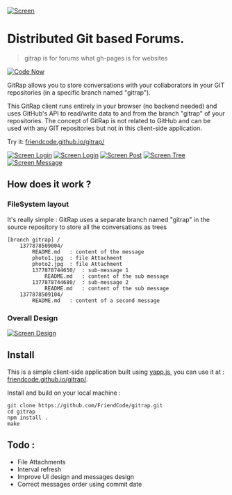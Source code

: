 [![Screen](https://raw.github.com/FriendCode/gitrap/master/ressources/images/logo.png)](https://raw.github.com/FriendCode/gitrap/master/ressources/images/logo.png)

Distributed Git based Forums.
======

> gitrap is for forums what gh-pages is for websites


[![Code Now](https://friendco.de/widgets/image/codenow?url=https%3A%2F%2Fgithub.com%2FFriendCode%2Fgitrap.git)](https://friendco.de/widgets/url/codenow?url=https%3A%2F%2Fgithub.com%2FFriendCode%2Fgitrap.git)

GitRap allows you to store conversations with your collaborators in your GIT repositories (in a specific branch named "gitrap").

This GitRap client runs entirely in your browser (no backend needed) and uses GitHub's API to read/write data to and from the branch "gitrap" of your repositories.
The concept of GitRap is not related to GitHub and can be used with any GIT repositories but not in this client-side application.

Try it: [friendcode.github.io/gitrap/](https://friendcode.github.io/gitrap/)

[![Screen Login](https://raw.github.com/FriendCode/gitrap/master/screens/login.png)](https://raw.github.com/FriendCode/gitrap/master/screens/login.png)
[![Screen Login](https://raw.github.com/FriendCode/gitrap/master/screens/start.png)](https://raw.github.com/FriendCode/gitrap/master/screens/start.png)
[![Screen Post](https://raw.github.com/FriendCode/gitrap/master/screens/first.png)](https://raw.github.com/FriendCode/gitrap/master/screens/first.png)
[![Screen Tree](https://raw.github.com/FriendCode/gitrap/master/screens/tree.png)](https://raw.github.com/FriendCode/gitrap/master/screens/tree.png)
[![Screen Message](https://raw.github.com/FriendCode/gitrap/master/screens/message.png)](https://raw.github.com/FriendCode/gitrap/master/screens/message.png)

## How does it work ?

### FileSystem layout

It's really simple : GitRap uses a separate branch named "gitrap" in the source repository to store all the conversations as trees

    [branch gitrap] /
        1377878509004/
            README.md   : content of the message
            photo1.jpg  : file Attachment
            photo2.jpg  : file Attachment
            1377878744650/  : sub-message 1
                README.md   : content of the sub message
            1377878744680/  : sub-message 2
                README.md   : content of the sub message
        1377878509104/
            README.md   : content of a second message

### Overall Design

[![Screen Design](https://raw.github.com/FriendCode/gitrap/master/screens/design.png)](https://raw.github.com/FriendCode/gitrap/master/screens/design.png)

## Install

This is a simple client-side application built using [yapp.js](https://github.com/FriendCode/yapp.js), you can use it at : [friendcode.github.io/gitrap/](https://github.com/FriendCode/gitrap).

Install and build on your local machine :

    git clone https://github.com/FriendCode/gitrap.git
    cd gitrap
    npm install .
    make

## Todo :

* File Attachments
* Interval refresh
* Improve UI design and messages design
* Correct messages order using commit date


